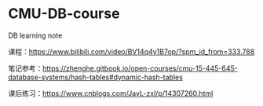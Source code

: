 # CMU-DB-course
DB learning note

课程：https://www.bilibili.com/video/BV14q4y1B7op/?spm_id_from=333.788



笔记参考：https://zhenghe.gitbook.io/open-courses/cmu-15-445-645-database-systems/hash-tables#dynamic-hash-tables



课后练习：https://www.cnblogs.com/JayL-zxl/p/14307260.html



